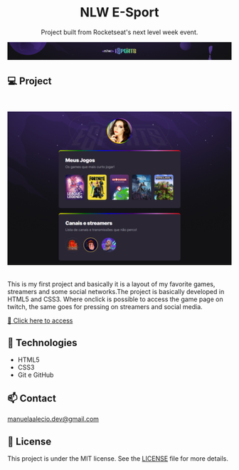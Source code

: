 
<h1 align="center">NLW E-Sport</h1>

<p align="center">Project built from Rocketseat's next level week event.</p>

<img src="https://raw.githubusercontent.com/ManuelaAlecio/nlw/master/assets/banner.png">

## 💻 Project
<br>

![preview](./.github/preview.png)

<br>
This is my first project and basically it is a layout of my favorite games, streamers and some social networks.The project is basically developed in HTML5 and CSS3. Where onclick is possible to access the game page on twitch, the same goes for pressing on streamers and social media.

[🔗 Click here to access](https://manuelaalecio.github.io/nlw-esports-explore/)

## 🔨 Technologies

- HTML5
- CSS3
- Git e GitHub

## 📫 Contact

manuelaalecio.dev@gmail.com

## 📄 License

This project is under the MIT license. See the [LICENSE](LICENSE.md) file for more details.